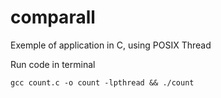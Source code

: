 # comparall

Exemple of application in C, using POSIX Thread


Run code in terminal 
```
gcc count.c -o count -lpthread && ./count
```
